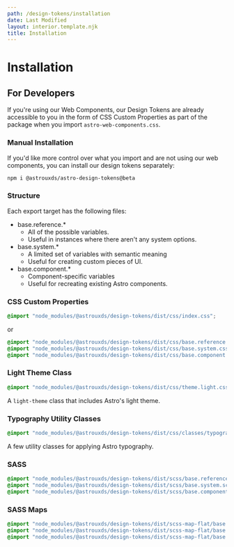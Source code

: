 ```yaml
---
path: /design-tokens/installation
date: Last Modified
layout: interior.template.njk
title: Installation
---
```


# Installation

## For Developers

If you're using our Web Components, our Design Tokens are already accessible to you in the form of CSS Custom Properties as part of the package when you import `astro-web-components.css`.

### Manual Installation

If you'd like more control over what you import and are not using our web components, you can install our design tokens separately:

```bash
npm i @astrouxds/astro-design-tokens@beta
```

### Structure

Each export target has the following files:

- base.reference.\*
  - All of the possible variables.
  - Useful in instances where there aren't any system options.
- base.system.\*
  - A limited set of variables with semantic meaning
  - Useful for creating custom pieces of UI.
- base.component.\*
  - Component-specific variables
  - Useful for recreating existing Astro components.

### CSS Custom Properties

```css
@import "node_modules/@astrouxds/design-tokens/dist/css/index.css";
```

or

```css
@import "node_modules/@astrouxds/design-tokens/dist/css/base.reference.css";
@import "node_modules/@astrouxds/design-tokens/dist/css/base.system.css";
@import "node_modules/@astrouxds/design-tokens/dist/css/base.component.css";
```

### Light Theme Class

```css
@import "node_modules/@astrouxds/design-tokens/dist/css/theme.light.css";
```

A `light-theme` class that includes Astro's light theme.

### Typography Utility Classes

```css
@import "node_modules/@astrouxds/design-tokens/dist/css/classes/typography.css";
```

A few utility classes for applying Astro typography.

### SASS

```css
@import "node_modules/@astrouxds/design-tokens/dist/scss/base.reference.scss";
@import "node_modules/@astrouxds/design-tokens/dist/scss/base.system.scss";
@import "node_modules/@astrouxds/design-tokens/dist/scss/base.component.scss";
```

### SASS Maps

```css
@import "node_modules/@astrouxds/design-tokens/dist/scss-map-flat/base.reference.scss";
@import "node_modules/@astrouxds/design-tokens/dist/scss-map-flat/base.system.scss";
@import "node_modules/@astrouxds/design-tokens/dist/scss-map-flat/base.component.scss";
```
